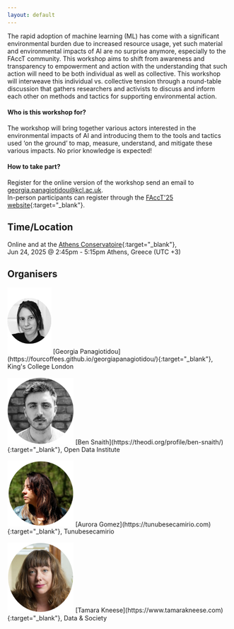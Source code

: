 ```yaml
---
layout: default
---
```


The rapid adoption of machine learning (ML) has come with a significant environmental burden due to increased resource usage, yet such material and environmental impacts of AI are no surprise anymore, especially to the FAccT community. This workshop aims to shift from awareness and transparency to empowerment and action with the understanding that such action will need to be both individual as well as collective. This workshop will interweave this individual vs. collective tension through a round-table discussion that gathers researchers and activists to discuss and inform each other on methods and tactics for supporting environmental action.  

#### Who is this workshop for?

The workshop will bring together various actors interested in the environmental impacts of AI and introducing them to the tools and tactics used ‘on the ground’ to map, measure, understand, and mitigate these various impacts. No prior knowledge is expected! 

#### How to take part?

Register for the online version of the workshop send an email to [georgia.panagiotidou@kcl.ac.uk](mailto:georgia.panagiotidou@kcl.ac.uk).
<br>
In-person participants can register through the [FAccT'25 website](https://facctconference.org){:target="_blank"}.

## Time/Location
Online and at the [Athens Conservatoire](https://www.athensconservatoire.gr/){:target="_blank"},
<br>
Jun 24, 2025 @ 2:45pm - 5:15pm Athens, Greece (UTC +3)

## Organisers 
<img src="assets/css/georgia2.png" alt="Georgia's Photo" height="150" />  
[Georgia Panagiotidou](https://fourcoffees.github.io/georgiapanagiotidou/){:target="_blank"}, King's College London

<br>
<br>
<img src="assets/css/ben.png" alt="Ben's Photo" width="150" />  
[Ben Snaith](https://theodi.org/profile/ben-snaith/){:target="_blank"}, Open Data Institute   

<br>
<br>
<img src="assets/css/tunebe.png" alt="Aurora's Photo" width="150" />  
[Aurora Gomez](https://tunubesecamirio.com){:target="_blank"}, Tunubesecamirio  

<br>
<br>
<img src="assets/css/tkneese.png" alt="Tamara's Photo" width="150" />  
[Tamara Kneese](https://www.tamarakneese.com){:target="_blank"}, Data & Society

<br>
<br>
